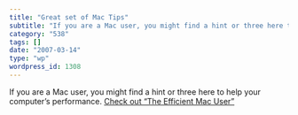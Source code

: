 ```yaml
---
title: "Great set of Mac Tips"
subtitle: "If you are a Mac user, you might find a hint or three here to help your computer’s performance. [Che..."
category: "538"
tags: []
date: "2007-03-14"
type: "wp"
wordpress_id: 1308
---
```

If you are a Mac user, you might find a hint or three here to help your computer’s performance. [Check out “The Efficient Mac User”](http://lowendmac.com/eubanks/07/0312.html)